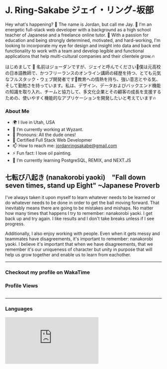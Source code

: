 # J. Ring-Sakabe ジェイ・リング-坂部

Hey what's happening? 🦊 The name is Jordan, but call me Jay. 🚀 I'm an energetic full-stack web developer with a background as a high school teacher of Japanese and a freelance online tutor. 🗾 With a passion for education and being strongly determined, motivated, and hard-working, I'm looking to incorporate my eye for design and insight into data and back end functionality to work with a team and develop legible and functional applications that help multi-cultural companies and their clientele grow.🔥

はじめまして 🦊 名前はジョーダンですが、ジェイと呼んでください🚀僕は元高校の日本語教師で、かつフリーランスのオンライン講師の経歴を持つ、とても元気なフルスタック・ウェブ開発者です🗾教育への情熱を持ち、強い意志とやる気、そして勤勉さを持っています。私は、デザイン、データおよびバックエンド機能の知識を取り入れ、チームと協力して、多文化企業とその顧客の成長を支援するための、使いやすく機能的なアプリケーションを開発したいと考えています🔥

### About Me
- 🌍 I live in Utah, USA
- 🔭 I’m currently working at Wyzant.
- 👦 Pronouns: All the dude ones!
- 💬 Certified Full Stack Web Developmer
- 📫 How to reach me: jordanringsakabe@gmail.com
- ⚡ Fun fact: I love oil painting.
- 🌱 I’m currently learning PostgreSQL, REMIX, and NEXT.JS


## 七転び八起き (nanakorobi yaoki)　"Fall down seven times, stand up Eight" ~Japanese Proverb

I've always taken it upon myself to learn whatever needs to be learned or do whatever needs to be done in order to get the ball moving forward. That inevitably means there are going to be mistakes and mishaps. No matter how many times that happens I try to remember: nanakorobi yaoki. I get back up and try again. I like results and I don't take breaks unless if I see progress.

Additionally, I also enjoy working with people. Even when it gets messy and teammates have disagreements, it's important to remember: nanakorobi yaoki. I believe it's important that when we have disagreements, that we remember it's our uniqueness of character but unity in purpose that will help us grow together and enable us to learn from eachother.

----------------------------

### Checkout my profile on WakaTime


### Profile Views
<img src="https://komarev.com/ghpvc/?username=j-art-fox&style=flat-square&color=blue" alt=""/>

----------------------------

### Languages
<embed src="https://wakatime.com/share/@50d8ffe8-ca0c-4eea-abdf-b3c5c1c8a975/a7a371b9-6494-453a-ac60-34ad044c5587.svg"></embed>

